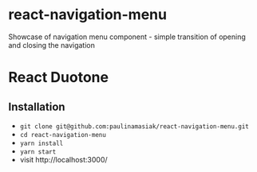 # react-navigation-menu
Showcase of navigation menu component - simple transition of opening and closing the navigation

# React Duotone

## Installation

* `git clone git@github.com:paulinamasiak/react-navigation-menu.git`
* `cd react-navigation-menu`
* `yarn install`
* `yarn start`
* visit http://localhost:3000/

